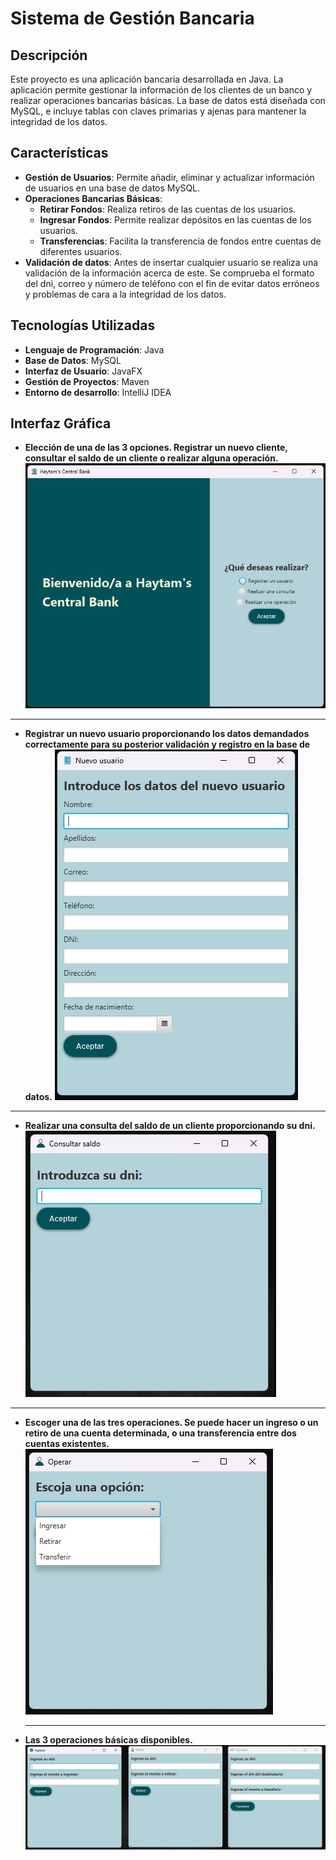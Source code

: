 # Sistema de Gestión Bancaria

## Descripción

Este proyecto es una aplicación bancaria desarrollada en Java. La aplicación permite gestionar la información de los clientes de un banco y realizar operaciones bancarias básicas. La base de datos está diseñada con MySQL, e incluye tablas con claves primarias y ajenas para mantener la integridad de los datos.

## Características

- **Gestión de Usuarios**: Permite añadir, eliminar y actualizar información de usuarios en una base de datos MySQL.
- **Operaciones Bancarias Básicas**:
  - **Retirar Fondos**: Realiza retiros de las cuentas de los usuarios.
  - **Ingresar Fondos**: Permite realizar depósitos en las cuentas de los usuarios.
  - **Transferencias**: Facilita la transferencia de fondos entre cuentas de diferentes usuarios.
- **Validación de datos**: Antes de insertar cualquier usuario se realiza una validación de la información acerca de este. Se comprueba el formato del dni, correo y número de teléfono con el fin
de evitar datos erróneos y problemas de cara a la integridad de los datos.
## Tecnologías Utilizadas

- **Lenguaje de Programación**: Java
- **Base de Datos**: MySQL
- **Interfaz de Usuario**: JavaFX
- **Gestión de Proyectos**: Maven
- **Entorno de desarrollo**: IntelliJ IDEA
## Interfaz Gráfica

- **Elección de una de las 3 opciones. Registrar un nuevo cliente, consultar el saldo de un cliente o realizar alguna operación.**
  ![Elección de una de las 3 opciones."](src/Files/Pagina_principal.png)

---

- **Registrar un nuevo usuario proporcionando los datos demandados correctamente para su posterior validación y registro en la base de datos.**
  ![Registrar un nuevo usuario](src/Files/Registro.png)

---

- **Realizar una consulta del saldo de un cliente proporcionando su dni.**
  ![Realizar una consulta del saldo de un cliente proporcionando su dni.](src/Files/Consulta.png)

---

- **Escoger una de las tres operaciones. Se puede hacer un ingreso o un retiro de una cuenta determinada, o una transferencia entre dos cuentas existentes.**
  ![Escoger una de las tres operaciones.](src/Files/Operar.png)

  ---

- **Las 3 operaciones básicas disponibles.**
  ![Las 3 operaciones básicas disponibles.](src/Files/ingresar_retirar_transferir.png)
